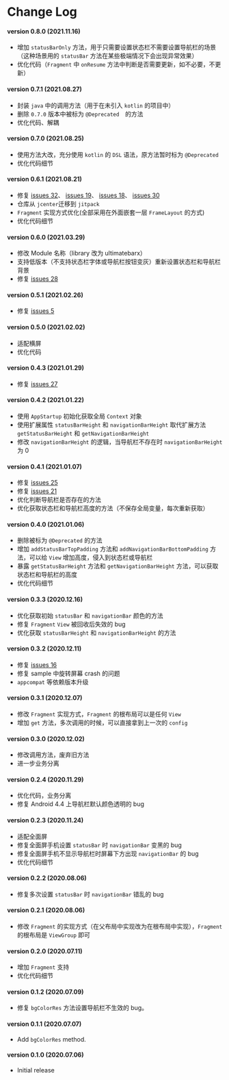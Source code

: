# Change Log
#### version 0.8.0 (2021.11.16)
* 增加 `statusBarOnly` 方法，用于只需要设置状态栏不需要设置导航栏的场景（这种场景用的 `statusBar` 方法在某些极端情况下会出现异常效果）
* 优化代码（`Fragment` 中 `onResume` 方法中判断是否需要更新，如不必要，不更新）

#### version 0.7.1 (2021.08.27)
* 封装 `java` 中的调用方法（用于在未引入 `kotlin` 的项目中）
* 删除 `0.7.0` 版本中被标为 `@Deprecated`　的方法
* 优化代码、解耦

#### version 0.7.0 (2021.08.25)
* 使用方法大改，充分使用 `kotlin` 的 `DSL` 语法，原方法暂时标为 `@Deprecated`
* 优化代码细节

#### version 0.6.1 (2021.08.21)
* 修复 [issues 32](https://github.com/Zackratos/UltimateBarX/issues/32)、
[issues 19](https://github.com/Zackratos/UltimateBarX/issues/19)、
[issues 18](https://github.com/Zackratos/UltimateBarX/issues/18)、
[issues 30](https://github.com/Zackratos/UltimateBarX/issues/30)
* 仓库从 `jcenter`迁移到 `jitpack`
* `Fragment` 实现方式优化(全部采用在外面嵌套一层 `FrameLayout` 的方式)
* 优化代码细节

#### version 0.6.0 (2021.03.29)
* 修改 Module 名称（library 改为 ultimatebarx）
* 支持低版本（不支持状态栏字体或导航栏按钮变灰）重新设置状态栏和导航栏背景
* 修复 [issues 28](https://github.com/Zackratos/UltimateBarX/issues/28)

#### version 0.5.1 (2021.02.26)
* 修复 [issues 5](https://github.com/Zackratos/UltimateBarX/issues/5)

#### version 0.5.0 (2021.02.02)
* 适配横屏
* 优化代码

#### version 0.4.3 (2021.01.29)
* 修复 [issues 27](https://github.com/Zackratos/UltimateBarX/issues/27)

#### version 0.4.2 (2021.01.22)
* 使用 `AppStartup` 初始化获取全局 `Context` 对象
* 使用扩展属性 `statusBarHeight` 和 `navigationBarHeight` 取代扩展方法 `getStatusBarHeight` 和 `getNavigationBarHeight`
* 修改 `navigationBarHeight` 的逻辑，当导航栏不存在时 `navigationBarHeight` 为 0

#### version 0.4.1 (2021.01.07)
* 修复 [issues 25](https://github.com/Zackratos/UltimateBarX/issues/25)
* 修复 [issues 21](https://github.com/Zackratos/UltimateBarX/issues/21)
* 优化判断导航栏是否存在的方法
* 优化获取状态栏和导航栏高度的方法（不保存全局变量，每次重新获取）

#### version 0.4.0 (2021.01.06)
* 删除被标为 `@Deprecated` 的方法
* 增加 `addStatusBarTopPadding` 方法和 `addNavigationBarBottomPadding` 方法，可以给 `View` 增加高度，侵入到状态栏或导航栏
* 暴露 `getStatusBarHeight` 方法和 `getNavigationBarHeight` 方法，可以获取状态栏和导航栏的高度
* 优化代码细节

#### version 0.3.3 (2020.12.16)
* 优化获取初始 `statusBar` 和 `navigationBar` 颜色的方法
* 修复 `Fragment` `View` 被回收后失效的 bug
* 优化获取 `statusBarHeight` 和 `navigationBarHeight` 的方法

#### version 0.3.2 (2020.12.11)
* 修复 [issues 16](https://github.com/Zackratos/UltimateBarX/issues/16)
* 修复 sample 中旋转屏幕 crash 的问题
* `appcompat` 等依赖版本升级

#### version 0.3.1 (2020.12.07)
* 修改 `Fragment` 实现方式，`Fragment` 的根布局可以是任何 `View`
* 增加 `get` 方法，多次调用的时候，可以直接拿到上一次的 `config`

#### version 0.3.0 (2020.12.02)
* 修改调用方法，废弃旧方法
* 进一步业务分离

#### version 0.2.4 (2020.11.29)
* 优化代码，业务分离
* 修复 Android 4.4 上导航栏默认颜色透明的 bug

#### version 0.2.3 (2020.11.24)
* 适配全面屏
* 修复全面屏手机设置 `statusBar` 时 `navigationBar` 变黑的 bug
* 修复全面屏手机不显示导航栏时屏幕下方出现 `navigationBar` 的 bug
* 优化代码细节

#### version 0.2.2 (2020.08.06)
* 修复多次设置 `statusBar` 时 `navigationBar` 错乱的 bug

#### version 0.2.1 (2020.08.06)
* 修改 `Fragment` 的实现方式（在父布局中实现改为在根布局中实现），`Fragment` 的根布局是 `ViewGroup` 即可

#### version 0.2.0 (2020.07.11)
* 增加 `Fragment` 支持
* 优化代码细节

#### version 0.1.2 (2020.07.09)
* 修复 `bgColorRes` 方法设置导航栏不生效的 bug。

#### version 0.1.1 (2020.07.07)
* Add `bgColorRes` method.

#### version 0.1.0 (2020.07.06)
* Initial release